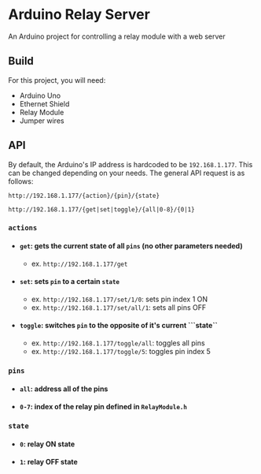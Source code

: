 # Arduino Relay Server
An Arduino project for controlling a relay module with a web server

## Build
For this project, you will need:
- Arduino Uno
- Ethernet Shield 
- Relay Module
- Jumper wires

## API
By default, the Arduino's IP address is hardcoded to be ```192.168.1.177```. 
This can be changed depending on your needs. 
The general API request is as follows:

```http://192.168.1.177/{action}/{pin}/{state}```

```http://192.168.1.177/{get|set|toggle}/{all|0-8}/{0|1}```

### ```actions```
- #### ```get```: gets the current state of all ```pins``` (no other parameters needed)
  - ex. ```http://192.168.1.177/get```
- #### ```set```: sets ```pin``` to a certain ```state```
  - ex. ```http://192.168.1.177/set/1/0```: sets pin index 1 ON
  - ex. ```http://192.168.1.177/set/all/1```: sets all pins OFF
- #### ```toggle```: switches ```pin``` to the opposite of it's current ```state``
  - ex. ```http://192.168.1.177/toggle/all```: toggles all pins
  - ex. ```http://192.168.1.177/toggle/5```: toggles pin index 5

### ```pins```
- #### ```all```: address all of the pins
- #### ```0-7```: index of the relay pin defined in ```RelayModule.h```

### ```state```
- #### ```0```: relay ON state
- #### ```1```: relay OFF state
